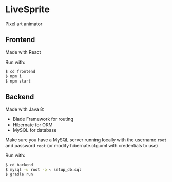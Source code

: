 # LiveSprite
Pixel art animator 

## Frontend

Made with React

Run with:
```bash
$ cd frontend
$ npm i
$ npm start
```

## Backend

Made with Java 8:
- Blade Framework for routing
- Hibernate for ORM
- MySQL for database

Make sure you have a MySQL server running locally with the username `root` and password `root` (or modify hibernate.cfg.xml with credentials to use)

Run with:
```bash
$ cd backend
$ mysql -u root -p < setup_db.sql
$ gradle run
```
